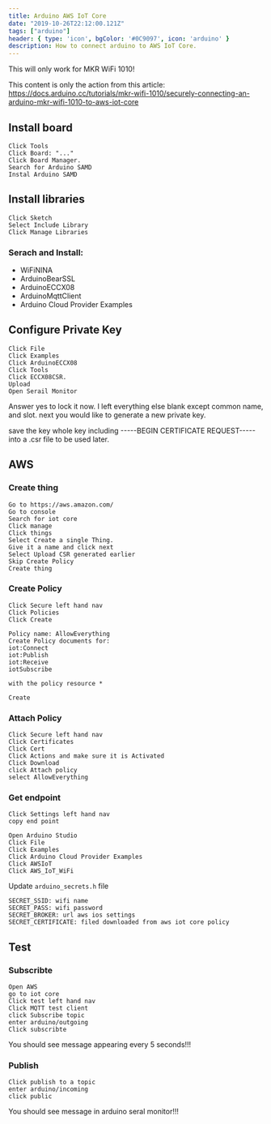```yaml
---
title: Arduino AWS IoT Core
date: "2019-10-26T22:12:00.121Z"
tags: ["arduino"]
header: { type: 'icon', bgColor: '#0C9097', icon: 'arduino' }
description: How to connect arduino to AWS IoT Core.
---
```


This will only work for MKR WiFi 1010!

This content is only the action from this article:
https://docs.arduino.cc/tutorials/mkr-wifi-1010/securely-connecting-an-arduino-mkr-wifi-1010-to-aws-iot-core



## Install board
```
Click Tools
Click Board: "..."
Click Board Manager.
Search for Arduino SAMD
Instal Arduino SAMD
```

## Install libraries
```
Click Sketch
Select Include Library
Click Manage Libraries
```

### Serach and Install:
* WiFiNINA
* ArduinoBearSSL
* ArduinoECCX08
* ArduinoMqttClient
* Arduino Cloud Provider Examples

## Configure Private Key
```
Click File
Click Examples
Click ArduinoECCX08
Click Tools
Click ECCX08CSR.
Upload
Open Serail Monitor
```

Answer yes to lock it now.
I left everything else blank except common name, and slot.
next you would like to generate a new private key.

save the key whole key including -----BEGIN CERTIFICATE REQUEST----- into a .csr file to be used later.



## AWS
### Create thing
```
Go to https://aws.amazon.com/
Go to console
Search for iot core
Click manage
Click things
Select Create a single Thing.
Give it a name and click next
Select Upload CSR generated earlier
Skip Create Policy
Create thing
```

### Create Policy
```
Click Secure left hand nav
Click Policies
Click Create

Policy name: AllowEverything
Create Policy documents for:
iot:Connect
iot:Publish
iot:Receive
iotSubscribe

with the policy resource *

Create
```

### Attach Policy
```
Click Secure left hand nav
Click Certificates
Click Cert
Click Actions and make sure it is Activated
Click Download
click Attach policy
select AllowEverything
```

### Get endpoint
```
Click Settings left hand nav
copy end point
```



```
Open Arduino Studio
Click File
Click Examples
Click Arduino Cloud Provider Examples
Click AWSIoT
Click AWS_IoT_WiFi
```

Update `arduino_secrets.h` file
```
SECRET_SSID: wifi name
SECRET_PASS: wifi password
SECRET_BROKER: url aws ios settings
SECRET_CERTIFICATE: filed downloaded from aws iot core policy
```

## Test
### Subscribte
```
Open AWS
go to iot core
Click test left hand nav
Click MQTT test client
click Subscribe topic
enter arduino/outgoing
Click subscribte
```

You should see message appearing every 5 seconds!!!


### Publish
```
Click publish to a topic
enter arduino/incoming
click public
```

You should see message in arduino seral monitor!!!
